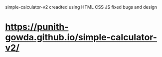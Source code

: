 simple-calculator-v2
creadted using HTML CSS JS 
fixed bugs and design 
# https://punith-gowda.github.io/simple-calculator-v2/
